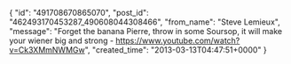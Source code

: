  {
   "id": "491708670865070",
   "post_id": "462493170453287_490608044308466",
   "from_name": "Steve Lemieux",
   "message": "Forget the banana Pierre, throw in some Soursop, it will make your wiener big and strong -  https://www.youtube.com/watch?v=Ck3XMmNWMGw",
   "created_time": "2013-03-13T04:47:51+0000"
 }
